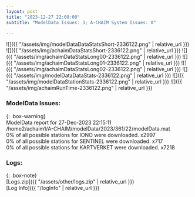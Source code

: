 ```yaml
---
layout: post
title: "2023-12-27 22:00:00"
subtitle: "ModelData Issues: 3; A-CHAIM System Issues: 0"

---
```


![]({{ "/assets/img/modelDataDataStatsShort-2336122.png" | relative_url }})
![]({{ "/assets/img/achaimDataStatsShort-2336122.png" | relative_url }})
![]({{ "/assets/img/achaimDataStatsLong00-2336122.png" | relative_url }})
![]({{ "/assets/img/achaimDataStatsLong01-2336122.png" | relative_url }})
![]({{ "/assets/img/achaimDataStatsLong02-2336122.png" | relative_url }})
![]({{ "/assets/img/modelDataDataStats-2336122.png" | relative_url }})
![]({{ "/assets/img/modelDataStationStats-2336122.png" | relative_url }})
![]({{ "/assets/img/achaimRunTime-2336122.png" | relative_url }})


### ModelData Issues:  
  
{: .box-warning}  
 ModelData report for 27-Dec-2023 22:15:11   
 /home2/achaim1/A-CHAIM/modelData/2023/361/22/modelData.mat   
 0% of all possible stations for IONO were downloaded. x2997   
 0% of all possible stations for SENTINEL were downloaded. x717   
 0% of all possible stations for KARTVERKET were downloaded. x7218   
  


### Logs:  
  
{: .box-note}  
[Logs.zip]({{ "/assets/other/logs.zip" | relative_url }})  
[Log Info]({{ "/logInfo" | relative_url }})  
